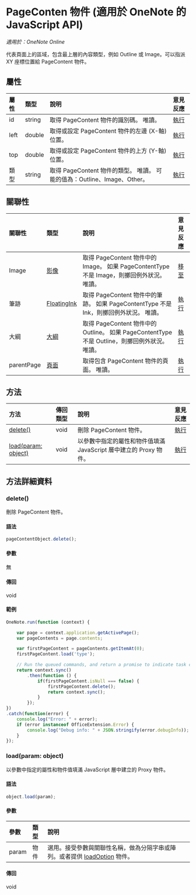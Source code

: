 ﻿# PageConten 物件 (適用於 OneNote 的 JavaScript API)

_適用於：OneNote Online_  


代表頁面上的區域，包含最上層的內容類型，例如 Outline 或 Image。可以指派 XY 座標位置給 PageContent 物件。

## 屬性

| 屬性	     | 類型	   |說明|意見反應|
|:---------------|:--------|:----------|:-------|
|id|string|取得 PageContent 物件的識別碼。 唯讀。|[執行](https://github.com/OfficeDev/office-js-docs/issues/new?title=OneNote-pageContent-id)|
|left|double|取得或設定 PageContent 物件的左邊 (X-軸) 位置。|[執行](https://github.com/OfficeDev/office-js-docs/issues/new?title=OneNote-pageContent-left)|
|top|double|取得或設定 PageContent 物件的上方 (Y-軸) 位置。|[執行](https://github.com/OfficeDev/office-js-docs/issues/new?title=OneNote-pageContent-top)|
|類型|string|取得 PageContent 物件的類型。 唯讀。 可能的值為：Outline、Image、Other。|[執行](https://github.com/OfficeDev/office-js-docs/issues/new?title=OneNote-pageContent-type)|

## 關聯性
| 關聯性 | 類型	   |說明| 意見反應|
|:---------------|:--------|:----------|:-------|
|Image|[影像](image.md)|取得 PageContent 物件中的 Image。 如果 PageContentType 不是 Image，則擲回例外狀況。 唯讀。|[移至](https://github.com/OfficeDev/office-js-docs/issues/new?title=OneNote-pageContent-image)|
|筆跡|[FloatingInk](floatingink.md)|取得 PageContent 物件中的筆跡。 如果 PageContentType 不是 Ink，則擲回例外狀況。 唯讀。|[執行](https://github.com/OfficeDev/office-js-docs/issues/new?title=OneNote-pageContent-ink)|
|大綱|[大綱](outline.md)|取得 PageContent 物件中的 Outline。 如果 PageContentType 不是 Outline，則擲回例外狀況。 唯讀。|[執行](https://github.com/OfficeDev/office-js-docs/issues/new?title=OneNote-pageContent-outline)|
|parentPage|[頁面](page.md)|取得包含 PageContent 物件的頁面。 唯讀。|[執行](https://github.com/OfficeDev/office-js-docs/issues/new?title=OneNote-pageContent-parentPage)|

## 方法

| 方法           | 傳回類型    |說明| 意見反應|
|:---------------|:--------|:----------|:-------|
|[delete()](#delete)|void|刪除 PageContent 物件。|[執行](https://github.com/OfficeDev/office-js-docs/issues/new?title=OneNote-pageContent-delete)|
|[load(param: object)](#loadparam-object)|void|以參數中指定的屬性和物件值填滿 JavaScript 層中建立的 Proxy 物件。|[執行](https://github.com/OfficeDev/office-js-docs/issues/new?title=OneNote-pageContent-load)|

## 方法詳細資料


### delete()
刪除 PageContent 物件。

#### 語法
```js
pageContentObject.delete();
```

#### 參數
無

#### 傳回
void

#### 範例
```js
OneNote.run(function (context) {

    var page = context.application.getActivePage();
    var pageContents = page.contents;

    var firstPageContent = pageContents.getItemAt(0);
    firstPageContent.load('type');

    // Run the queued commands, and return a promise to indicate task completion.
    return context.sync()
        .then(function () {
            if(firstPageContent.isNull === false) {
                firstPageContent.delete();
                return context.sync();
            }
        });
})
.catch(function(error) {
    console.log("Error: " + error);
    if (error instanceof OfficeExtension.Error) {
        console.log("Debug info: " + JSON.stringify(error.debugInfo));
    }
});
```
### load(param: object)
以參數中指定的屬性和物件值填滿 JavaScript 層中建立的 Proxy 物件。

#### 語法
```js
object.load(param);
```

#### 參數
| 參數	    | 類型	   |說明|
|:---------------|:--------|:----------|
|param|物件|選用。接受參數與關聯性名稱，做為分隔字串或陣列。或者提供 [loadOption](loadoption.md) 物件。|

#### 傳回
void
